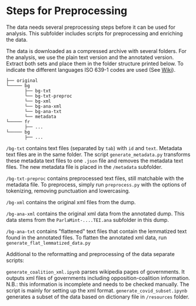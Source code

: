 # Steps for Preprocessing

The data needs several preprocessing steps before it can be used for analysis. This subfolder includes scripts for preprocessing and enriching the data. 

The data is downloaded as a compressed archive with several folders. For the analysis, we use the plain text version and the annotated version. Extract both sets and place them in the folder structure printed below. To indicate the different languages ISO 639-1 codes are used (See [Wiki](https://en.wikipedia.org/wiki/List_of_ISO_639-1_codes)).

````
├── original
└───── bg
       ├── bg-txt
       └── bg-txt-preproc
       └── bg-xml
       └── bg-ana-xml
       └── bg-ana-txt
       └── metadata
└───── fr
       ├── ...
└───── bg
       ├── ...
````

````/bg-txt```` contains text files (separated by ````tab````) with ````id```` and ````text````. Metadata text files are in the same folder. The script ````generate_metadata.py```` transforms these metadata text files to one ````.json```` file and removes the metadata text files. The new metadata file is placed in the ````/metadata```` subfolder.

````/bg-txt-preproc```` contains preprocessed text files, still matchable with the metadata file. To preprocess, simply run ````preprocess.py```` with the options of tokenizing, removing punctuation and lowercasing.

````/bg-xml```` contains the original xml files from the dump. 

````/bg-ana-xml```` contains the original xml data from the annotated dump. This data stems from the ````ParlaMint-....TEI.ana```` subfolder in this dump.

````/bg-ana-txt```` contains "flattened" text files that contain the lemmatized text found in the annotated files. To flatten the annotated xml data, run ````generate_flat_lemmatized_data.py````

Additional to the reformatting and preprocessing of the data separate scripts:

````generate_coalition_xml.ipynb```` parses wikipedia pages of governments. It outputs xml files of governments including opposition-coalition information. N.B.: this information is incomplete and needs to be checked manually. The script is mainly for setting up the xml format.
````generate_covid_subset.ipynb```` generates a subset of the data based on dictionary file in ````/resources```` folder.
